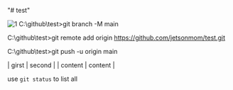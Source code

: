 "# test" 

![1](https://user-images.githubusercontent.com/92077615/195996623-b9379a7e-6247-4064-9f0f-8f2f2229b085.jpg)
C:\github\test>git branch -M main

C:\github\test>git remote add origin https://github.com/jetsonmom/test.git

C:\github\test>git push -u origin main


| girst     |  second  |
| content   |  content |

use `git status` to list all
